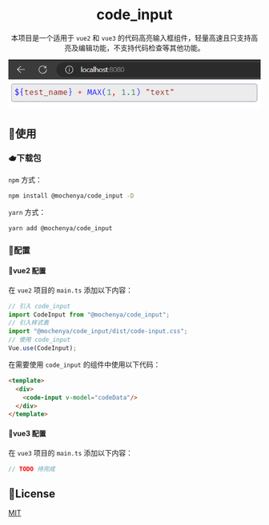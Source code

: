 <h1 align="center">code_input</h1>

<p align="center">
本项目是一个适用于 <code>vue2</code> 和 <code>vue3</code> 的代码高亮输入框组件，轻量高速且只支持高亮及编辑功能，不支持代码检查等其他功能。
</p>

<center>
  <img src="./docs/example.png" alt="示例">
</center>

## 🍔使用

### 🫖下载包

`npm` 方式：

```bash
npm install @mochenya/code_input -D
```

`yarn` 方式：

```bash
yarn add @mochenya/code_input
```

### 🍳配置

#### 🥯vue2 配置

在 `vue2` 项目的 `main.ts` 添加以下内容：

```js
// 引入 code_input
import CodeInput from "@mochenya/code_input";
// 引入样式表
import "@mochenya/code_input/dist/code-input.css";
// 使用 code_input
Vue.use(CodeInput);
```

在需要使用 `code_input` 的组件中使用以下代码：

```html
<template>
  <div>
    <code-input v-model="codeData"/>
  </div>
</template>
```

#### 🧀vue3 配置

在 `vue3` 项目的 `main.ts` 添加以下内容：

```js
// TODO 待完成
```

## 🍜License

[MIT](./LICENSE)
